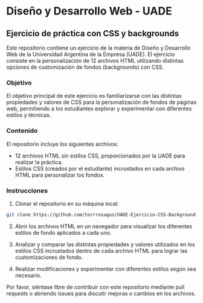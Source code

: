 # Diseño y Desarrollo Web - UADE

## Ejercicio de práctica con CSS y backgrounds

Este repositorio contiene un ejercicio de la materia de Diseño y Desarrollo Web de la Universidad Argentina de la Empresa (UADE). El ejercicio consiste en la personalización de 12 archivos HTML utilizando distintas opciones de customización de fondos (backgrounds) con CSS.

### Objetivo

El objetivo principal de este ejercicio es familiarizarse con las distintas propiedades y valores de CSS para la personalización de fondos de páginas web, permitiendo a los estudiantes explorar y experimentar con diferentes estilos y técnicas.

### Contenido

El repositorio incluye los siguientes archivos:

- 12 archivos HTML sin estilos CSS, proporcionados por la UADE para realizar la práctica.
- Estilos CSS (creados por el estudiante) incrustados en cada archivo HTML para personalizar los fondos.

### Instrucciones

1. Clonar el repositorio en su máquina local:
```bash
git clone https://github.com/torrresagus/UADE-Ejercicio-CSS-Background.git
```

2. Abrir los archivos HTML en un navegador para visualizar los diferentes estilos de fondo aplicados a cada uno.

3. Analizar y comparar las distintas propiedades y valores utilizados en los estilos CSS incrustados dentro de cada archivo HTML para lograr las customizaciones de fondo.

4. Realizar modificaciones y experimentar con diferentes estilos según sea necesario.


Por favor, siéntase libre de contribuir con este repositorio mediante pull requests o abriendo issues para discutir mejoras o cambios en los archivos.


